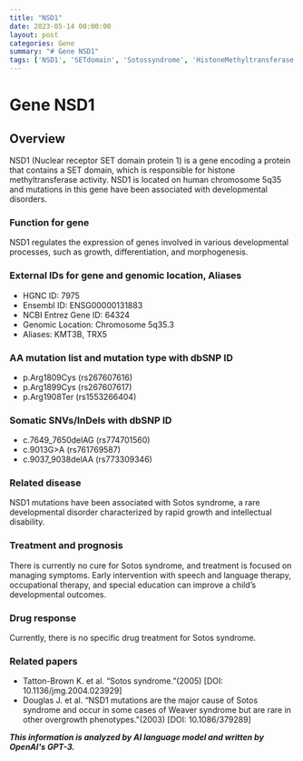 ```yaml
---
title: "NSD1"
date: 2023-05-14 00:00:00
layout: post
categories: Gene
summary: "# Gene NSD1"
tags: ['NSD1', 'SETdomain', 'Sotossyndrome', 'HistoneMethyltransferase', 'DevelopmentalDisorders', 'IntellectualDisability', 'EarlyIntervention', 'NoCure']
---
```


# Gene NSD1
## Overview
NSD1 (Nuclear receptor SET domain protein 1) is a gene encoding a protein that contains a SET domain, which is responsible for histone methyltransferase activity. NSD1 is located on human chromosome 5q35 and mutations in this gene have been associated with developmental disorders. 

### Function for gene
NSD1 regulates the expression of genes involved in various developmental processes, such as growth, differentiation, and morphogenesis.

### External IDs for gene and genomic location, Aliases
- HGNC ID: 7975
- Ensembl ID: ENSG00000131883
- NCBI Entrez Gene ID: 64324
- Genomic Location: Chromosome 5q35.3
- Aliases: KMT3B, TRX5

### AA mutation list and mutation type with dbSNP ID
- p.Arg1809Cys (rs267607616)
- p.Arg1899Cys (rs267607617)
- p.Arg1908Ter (rs1553266404)

### Somatic SNVs/InDels with dbSNP ID
- c.7649_7650delAG (rs774701560)
- c.9013G>A (rs761769587)
- c.9037_9038delAA (rs773309346)

### Related disease
NSD1 mutations have been associated with Sotos syndrome, a rare developmental disorder characterized by rapid growth and intellectual disability.

### Treatment and prognosis
There is currently no cure for Sotos syndrome, and treatment is focused on managing symptoms. Early intervention with speech and language therapy, occupational therapy, and special education can improve a child’s developmental outcomes.

### Drug response
Currently, there is no specific drug treatment for Sotos syndrome.

### Related papers
- Tatton-Brown K. et al. “Sotos syndrome.”(2005) [DOI: 10.1136/jmg.2004.023929]
- Douglas J. et al. “NSD1 mutations are the major cause of Sotos syndrome and occur in some cases of Weaver syndrome but are rare in other overgrowth phenotypes.”(2003) [DOI: 10.1086/379289]

**_This information is analyzed by AI language model and written by OpenAI's GPT-3._**